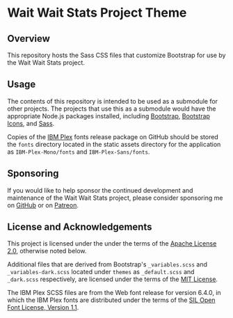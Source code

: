 # Wait Wait Stats Project Theme

## Overview

This repository hosts the Sass CSS files that customize Bootstrap for use by the Wait Wait Stats project.

## Usage

The contents of this repository is intended to be used as a submodule for other projects. The projects that use this as a submodule would have the appropriate Node.js packages installed, including [Bootstrap](https://getbootstrap.com/), [Bootstrap Icons](https://icons.getbootstrap.com/), and [Sass](https://sass-lang.com/).

Copies of the [IBM Plex](https://github.com/IBM/plex/) fonts release package on GitHub should be stored the `fonts` directory located in the static assets directory for the application as `IBM-Plex-Mono/fonts` and `IBM-Plex-Sans/fonts`.

## Sponsoring

If you would like to help sponsor the continued development and maintenance of the Wait Wait Stats project, please consider sponsoring me on [GitHub](https://github.com/sponsors/questionlp) or on [Patreon](https://patreon.com/Linh_Pham).

## License and Acknowledgements

This project is licensed under the under the terms of the [Apache License 2.0](./LICENSE), otherwise noted below.

Additional files that are derived from Bootstrap's `_variables.scss` and `_variables-dark.scss` located under `themes` as `_default.scss` and `_dark.scss` respectively, are licensed under the terms of the [MIT License](https://github.com/twbs/bootstrap/blob/main/LICENSE).

The IBM Plex SCSS files are from the Web font release for version 6.4.0, in which the IBM Plex fonts are distributed under the terms of the [SIL Open Font License, Version 1.1](https://github.com/IBM/plex/blob/v6.4.0/LICENSE.txt).
